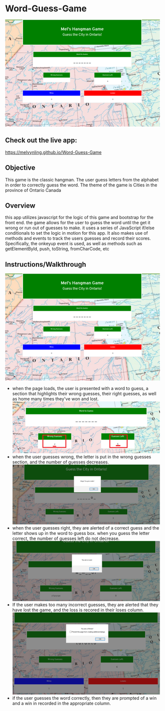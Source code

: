 # Word-Guess-Game
![](assets/hngmn1.png)
## Check out the live app:
https://melvynling.github.io/Word-Guess-Game

## Objective
This game is the classic hangman. The user guess letters from the alphabet in order to correctly guess the word. The theme of the game is Cities in the province of Ontario Canada

## Overview
this app utilizes javascript for the logic of this game and bootstrap for the front end. the game allows for the user to guess the word until the get it wrong or run out of guesses to make. 
it uses a series of JavaScript if/else conditionals to set the logic in motion for this app. It also makes use of methods and events to track the users guesses and record their scores. Specifically, the onkeyup event is used, as well as methods such as getElementById, push, toString, fromCharCode, etc

## Instructions/Walkthrough
![](assets/hngmn1.png)
* when the page loads, the user is presented with a word to guess, a section that highlights their wrong guesses, their right guesses, as well as home many times they've won and lost.
![](assets/hngmn2.png)
* when the user guesses wrong, the letter is put in the wrong guesses section, and the number of guesses decreases.
![](assets/hngmn3.png)
* when the user guesses right, they are alerted of a correct guess and the letter shows up in the word to guess box. when you guess the letter correct, the number of guesses left do not decrease.
![](assets/hngmn5.png)
* If the user makes too many incorrect guesses, they are alerted that they have lost the game, and the loss is recored in their loses column.
![](assets/hngmn6.png)
* if the user guesses the word correctly, then they are prompted of a win and a win in recorded in the appropriate column.
